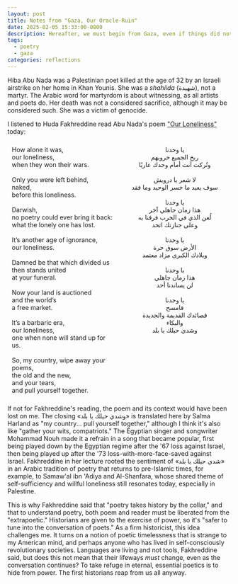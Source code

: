 ```yaml
---
layout: post
title: Notes from "Gaza, Our Oracle-Ruin"
date: 2025-02-05 15:33:00-0800
description: Hereafter, we must begin from Gaza, even if things did not begin there.
tags:
  - poetry
  - gaza
categories: reflections
---
```

Hiba Abu Nada was a Palestinian poet killed at the age of 32 by an Israeli airstrike on her home in Khan Younis. She was a *shahiida* (شهيدة), not a martyr. The Arabic word for martyrdom is about witnessing, as all artists and poets do. Her death was not a considered sacrifice, although it may be considered such. She was a victim of genocide.

I listened to Huda Fakhreddine read Abu Nada's poem ["Our Loneliness"](https://arablit.org/2023/12/04/our-loneliness-a-poem-by-hiba-abu-nada/) today:
<div style="display: flex; justify-content: space-between;">
<div style="flex: 1; padding: 10px;">
How alone it was,<br>
our loneliness,<br>
when they won their wars.<br><br>
Only you were left behind,<br>
naked,<br>
before this loneliness.<br><br>
Darwish,<br>
no poetry could ever bring it back:<br>
what the lonely one has lost.<br><br>
It’s another age of ignorance,<br>
our loneliness.<br><br>
Damned be that which divided us<br>
then stands united<br>
at your funeral.<br><br>
Now your land is auctioned<br>
and the world’s<br>
a free market.<br><br>
It’s a barbaric era,<br>
our loneliness,<br>
one when none will stand up for us.<br><br>
So, my country, wipe away your poems,<br>
the old and the new,<br>
and your tears,<br>
and pull yourself together.
</div>
<div style="text-align: center; flex: 1; padding: 10px;">
يا وحدنا<br>
ربح الجميع حروبهم<br>
وتُركت أنت أمام وحدك عاريًا<br><br>
لا شعر يا درويش<br>
سوف يعيد ما خسر الوحيد وما فقد<br><br>
يا وحدنا<br>
هذا زمان جاهلي آخر<br>
لُعن الذي في الحرب فرقنا به<br>
وعلى جنازتك اتحد<br><br>
يا وحدنا<br>
الأرض سوق حرة<br>
وبلادك الكبرى مزاد معتمد<br><br>
يا وحدنا<br>
هذا زمان جاهلي<br>
لن يساندنا أحد<br><br>
يا وحدنا<br>
فامسح<br>
قصائدك القديمة والجديدة<br>
والبكاء<br>
وشدي حيلك يا بلد
</div>
</div>

If not for Fakhreddine's reading, the poem and its context would have been lost on me. The closing «وشدي حيلك يا بلد» is translated here by Salma Harland as "my country... pull yourself together," although I think it's also like "gather your wits, compatriots." The Egyptian singer and songwriter Mohammad Nouh made it a refrain in a song that became popular, first being played down by the Egyptian regime after the '67 loss against Israel, then being played up after the '73 loss-with-more-face-saved against Israel. Fakhreddine in her lecture rooted the sentiment of «شدي حيلك يا بلد» in an Arabic tradition of poetry that returns to pre-Islamic times, for example, to Samaw'al ibn 'Adiya and Al-Shanfara, whose shared theme of self-sufficiency and willful loneliness still resonates today, especially in Palestine.

This is why Fakhreddine said that "poetry takes history by the collar," and that to understand poetry, both poem and reader must be liberated from the "extrapoetic." Historians are given to the exercise of power, so it's "safer to tune into the conversation of poets." As a firm historicist, this idea challenges me. It turns on a notion of poetic timelessness that is strange to my American mind, and perhaps anyone who has lived in self-consciously revolutionary societies. Languages are living and not tools, Fakhreddine said, but does this not mean that their lifeways *must* change, even as the conversation continues? To take refuge in eternal, essential poetics is to hide from power. The first historians reap from us all anyway.
